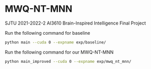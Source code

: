 # MWQ-NT-MNN
SJTU 2021-2022-2 AI3610 Brain-Inspired Intelligence Final Project

Run the following command for  baseline

```bash
python main --cuda 0 --expname exp/baseline/
```

Run the following command for our MWQ-NT-MNN

```bash
python main_improved --cuda 0 --expname exp/mwq_nt_mnn/
```
